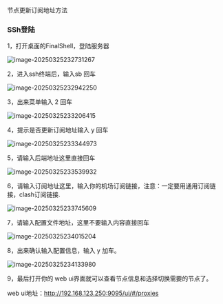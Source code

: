 节点更新订阅地址方法

### SSh登陆

1，打开桌面的FinalShell，登陆服务器

![image-20250325232731267](https://easy.zxbpan.top:11099/i/2025/03/25/12hmvsg-0.webp)

2，进入ssh终端后，输入sb 回车

![image-20250325232942250](https://easy.zxbpan.top:11099/i/2025/03/25/12iw61l-0.webp)

3，出来菜单输入 2 回车

![image-20250325233206415](https://easy.zxbpan.top:11099/i/2025/03/25/12kgoc6-0.webp)

4，提示是否更新订阅地址输入 y 回车

![image-20250325233344973](https://easy.zxbpan.top:11099/i/2025/03/25/12lac2r-0.webp)

5，请输入后端地址这里直接回车

![image-20250325233539932](https://easy.zxbpan.top:11099/i/2025/03/25/12mg0hp-0.webp)

6，请输入订阅地址这里，输入你的机场订阅链接，注意：一定要用通用订阅链接，clash订阅链接.

![image-20250325233745609](https://easy.zxbpan.top:11099/i/2025/03/25/12no4eh-0.webp)

7，请输入配置文件地址，这里不要输入内容直接回车

![image-20250325234015204](https://easy.zxbpan.top:11099/i/2025/04/09/746hfm-0.webp)

8，出来确认输入配置信息，输入 y 加车。

![image-20250325234133980](https://easy.zxbpan.top:11099/i/2025/03/25/12x2y20-0.webp)

9，最后打开你的 web ui界面就可以查看节点信息和选择切换需要的节点了。

web ui地址：http://192.168.123.250:9095/ui/#/proxies
